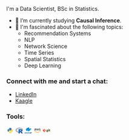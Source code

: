 I'm a Data Scientist, BSc in Statistics.

- 🔭 I’m currently studying **Causal Inference**.
- 📖 I'm fascinated about the following topics:
  - Recommendation Systems
  - NLP
  - Network Science
  - Time Series
  - Spatial Statistics
  - Deep Learning

### Connect with me and start a chat:
- [LinkedIn](https://www.linkedin.com/in/adriel-martins-12839a128/)
- [Kaagle](https://www.kaggle.com/adrielmartins)

### Tools:
<code><img height="20" src="https://raw.githubusercontent.com/github/explore/80688e429a7d4ef2fca1e82350fe8e3517d3494d/topics/python/python.png"></code>
<code><img height="20" src="https://raw.githubusercontent.com/github/explore/80688e429a7d4ef2fca1e82350fe8e3517d3494d/topics/r/r.png"></code>
<code><img height="20" src="https://raw.githubusercontent.com/github/explore/80688e429a7d4ef2fca1e82350fe8e3517d3494d/topics/docker/docker.png"></code>
<code><img height="20" src="https://raw.githubusercontent.com/github/explore/fbceb94436312b6dacde68d122a5b9c7d11f9524/topics/aws/aws.png"></code>
<code><img height="20" src="https://raw.githubusercontent.com/github/explore/80688e429a7d4ef2fca1e82350fe8e3517d3494d/topics/git/git.png"></code>
